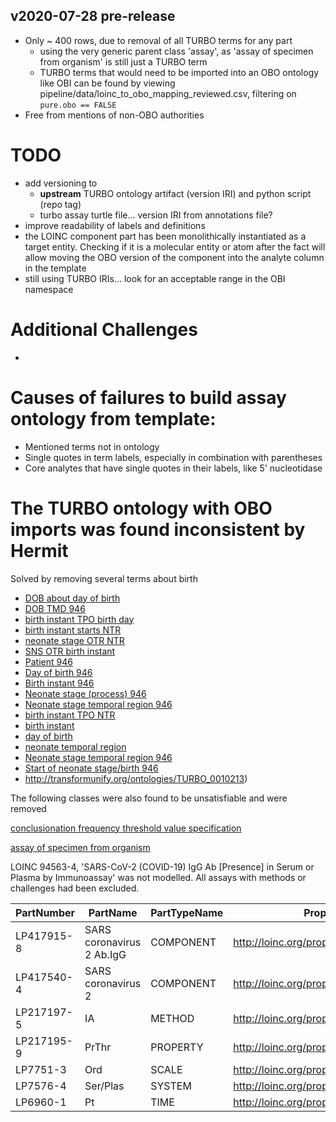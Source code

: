 ## v2020-07-28 pre-release

- Only ~ 400 rows, due to removal of all TURBO terms for any part
    - using the very generic parent class 'assay', as 'assay of specimen from organism' is still just a TURBO term
    - TURBO terms that would need to be imported into an OBO ontology like OBI can be found by viewing pipeline/data/loinc_to_obo_mapping_reviewed.csv, filtering on `pure.obo == FALSE`
- Free from mentions of non-OBO authorities 

# TODO

- add versioning to 
  - **upstream** TURBO ontology artifact (version IRI) and python script (repo tag)
  - turbo assay turtle file... version IRI from annotations file?
- improve readability of labels and definitions
- the LOINC component part has been monolithically instantiated as a target entity. Checking if it is a molecular entity or atom after the fact will allow moving the OBO version of the component into the analyte column in the template
- still using TURBO IRIs... look for an acceptable range in the OBI namespace

# Additional Challenges

- 

# Causes of failures to build assay ontology from template:

- Mentioned terms not in ontology
- Single quotes in term labels, especially in combination with parentheses
- Core analytes that have single quotes in their labels, like 5' nucleotidase

# The TURBO ontology with OBO imports was found inconsistent by Hermit

Solved by removing several terms about birth


- [DOB about day of birth](http://transformunify.org/ontologies/TURBO_0010198)
- [DOB TMD 946](http://transformunify.org/ontologies/TURBO_0010238)
- [birth instant TPO birth day](http://transformunify.org/ontologies/TURBO_0010202)
- [birth instant starts NTR](http://transformunify.org/ontologies/TURBO_0010245)
- [neonate stage OTR NTR](http://transformunify.org/ontologies/TURBO_0010242)
- [SNS OTR birth instant](http://transformunify.org/ontologies/TURBO_0010203)
- [Patient 946](http://transformunify.org/ontologies/TURBO_0010210)
- [Day of birth 946](http://transformunify.org/ontologies/TURBO_0010239)
- [Birth instant 946](http://transformunify.org/ontologies/TURBO_0010240)
- [Neonate stage (process) 946](http://transformunify.org/ontologies/TURBO_0010212)
- [Neonate stage temporal region 946](http://transformunify.org/ontologies/TURBO_0010243)
- [birth instant TPO NTR](http://transformunify.org/ontologies/TURBO_0010244)
- [birth instant](http://transformunify.org/ontologies/TURBO_0010201)
- [day of birth](http://transformunify.org/ontologies/TURBO_0010199)
- [neonate temporal region](http://transformunify.org/ontologies/TURBO_0010200)
- [Neonate stage temporal region 946](http://transformunify.org/ontologies/TURBO_0010243)
- [Start of neonate stage/birth 946](http://transformunify.org/ontologies/TURBO_0010213)
- http://transformunify.org/ontologies/TURBO_0010213)


The following classes were also found to be unsatisfiable and were removed


[conclusionation frequency threshold value specification](http://transformunify.org/ontologies/TURBO_0001541)

[assay of specimen from organism](http://transformunify.org/ontologies/TURBO_0022089)


LOINC 94563-4, 'SARS-CoV-2 (COVID-19) IgG Ab [Presence] in Serum or Plasma by Immunoassay' was not modelled. All assays with methods or challenges had been excluded.



| **PartNumber** | **PartName**              | **PartTypeName** | **Property**                           |
| -------------- | ------------------------- | ---------------- | -------------------------------------- |
| LP417915-8     | SARS coronavirus 2 Ab.IgG | COMPONENT        | http://loinc.org/property/COMPONENT    |
| LP417540-4     | SARS coronavirus 2        | COMPONENT        | http://loinc.org/property/analyte-core |
| LP217197-5     | IA                        | METHOD           | http://loinc.org/property/METHOD_TYP   |
| LP217195-9     | PrThr                     | PROPERTY         | http://loinc.org/property/PROPERTY     |
| LP7751-3       | Ord                       | SCALE            | http://loinc.org/property/SCALE_TYP    |
| LP7576-4       | Ser/Plas                  | SYSTEM           | http://loinc.org/property/SYSTEM       |
| LP6960-1       | Pt                        | TIME             | http://loinc.org/property/TIME_ASPCT   |

